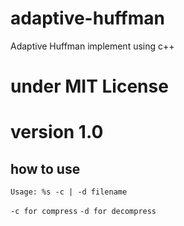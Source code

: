 # adaptive-huffman
Adaptive Huffman implement using c++

# under MIT License

# version 1.0
## how to use
``
Usage: %s -c | -d filename
``

``
-c for compress
``
``
-d for decompress
``
